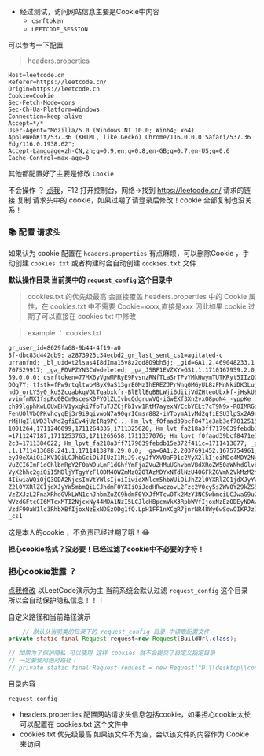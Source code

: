 - 经过测试，访问网站信息主要是Cookie中内容
    - `csrftoken`
    - `LEETCODE_SESSION`

可以参考一下配置

> headers.properties

```properties
Host=leetcode.cn
Referer=https://leetcode.cn/
Origin=https://leetcode.cn
Cookie=Cookie
Sec-Fetch-Mode=cors
Sec-Ch-Ua-Platform=Windows
Connection=keep-alive
Accept=*/*
User-Agent="Mozilla/5.0 (Windows NT 10.0; Win64; x64) AppleWebKit/537.36 (KHTML, like Gecko) Chrome/116.0.0.0 Safari/537.36 Edg/116.0.1938.62";
Accept-Language=zh-CN,zh;q=0.9,en;q=0.8,en-GB;q=0.7,en-US;q=0.6
Cache-Control=max-age=0
```

其他都配置好了主要是修改 `Cookie`

不会操作 ？ [点我](https://leetcode.cn/)，F12 打开控制台，网络->找到 https://leetcode.cn/ 请求的链接 复制 请求头中的
cookie，如果过期了请登录后修改！cookie 全部复制也没关系！

### 📚 配置 请求头

如果认为 cookie 配置在 ``headers.properties`` 有点麻烦，可以删除Cookie ，手动创建 `cookies.txt`
或者构建时会自动创建 `cookies.txt` 文件

**默认操作目录 当前类中的 `request_config` 这个目录中**

> cookies.txt 的优先级最高 会直接覆盖 headers.properties 中的 Cookie 属性，在 cookies.txt 中不需要 Cookie=xxxx,直接是xxx
> 因此如果 cookie 过期了可以直接在 cookies.txt 中修改






> example ： cookies.txt

```txt
gr_user_id=8629fa68-9b44-4f19-a0
5f-dbc83d442db9; a2873925c34ecbd2_gr_last_sent_cs1=agitated-c
urranfnd; _bl_uid=t2lsas4I8dIma15v8z2qd8O9bh5j; _gid=GA1.2.469048233.1
707529917; _ga_PDVPZYN3CW=deleted; _ga_JSBF1EVZXY=GS1.1.1710167959.2.0.17101679
59.0.0.0; csrftoken=77MX6yVgwMPRyE9PvsnzRNfTLaSrTPvYMkHwymTUTKRyt5IIzQ0hmEMQQUT
DOq7Y; tfstk=fPw9rtqltwbMByX9aS13grE0MzIhEREZJPrWnq0MGyUL8zFMnNkiDK3Luj01_NuYku4H
ndD_orLYSy0_koSZcqabkqVGtTqabxkfr-BlEllEqBBLWji6diijVdZHteoUbxkf-jHskUEarHWFJqHf
vvimfmMX1fspRc0BCm9scesK0FYOlZLIvbcQdgruwVQ-iGwEXf3Xn2vxO8poN4_-yppKe
ch99lgphKwLOUxEHV1yxqki7foTuTJZCjFbIvw1RtM7ayexNYCcbYELt7cT9N9x-R0IMRGd
FenUOlVbQPKvhcygEj3r9i9qivwoN7a90grICmsr882-iYToymA1vMd2gfiESU3lpSx2A9nK
rMjHgIlLWD3lvMd2gfiEv4jUzIRq9PC..; Hm_lvt_f0faad39bcf8471e3ab3ef70125152c3=171
1001264,1711246099,1711264335,1711325620; Hm_lvt_fa218a3ff7179639febdb15e372f411c
=1711247187,1711253763,1711265658,1711337076; Hm_lpvt_f0faad39bcf8471e3ab3ef7012515
2c3=1711384622; Hm_lpvt_fa218a3ff7179639febdb15e372f411c=1711413877; _ga_PDVPZYN3CW=GS1
.1.1711413688.241.1.1711413878.29.0.0; _ga=GA1.2.2037691452.1675754961; LEETCODE_SESSION=
eyJ0eXAiOiJKV1QiLCJhbGciOiJIUzI1NiJ9.eyJfYXV0aF91c2VyX2lkIjoiNDc4MDY2NyIsIl9hdXRoX3VzZXJfYmFja2
VuZCI6ImF1dGhlbnRpY2F0aW9uLmF1dGhfYmFja2VuZHMuUGhvbmVBdXRoZW50aWNhdGlvbkJhY2tlbmQiLCJfYXV0aF91c2
VyX2hhc2giOiI5MDljYTgyYzFlODM4OWZmMzQ2OTAzMDYxNTdlNzU4OGFkZGVmN2VkMzM2YzZjNzgzZDhhM2VjZGUyOWQzNjc
4IiwiaWQiOjQ3ODA2NjcsImVtYWlsIjoiIiwidXNlcm5hbWUiOiJhZ2l0YXRlZC1jdXJyYW5mbmQiLCJ1c2VyX3NsdWciOiJh
Z2l0YXRlZC1jdXJyYW5mbmQiLCJhdmF0YXIiOiJodHRwczovL2Fzc2V0cy5sZWV0Y29kZS5jbi9hbGl5dW4tbGMtdXBsb2FkL3
VzZXJzL2FnaXRhdGVkLWN1cnJhbmZuZC9hdmF0YXJfMTcwOTk2MzY3NC5wbmciLCJwaG9uZV92ZXJpZmllZCI6dHJ1ZSwiX3Rpb
WVzdGFtcCI6MTcxMTI2NjcxNy44MDA1NzI5LCJleHBpcmVkX3RpbWVfIjoxNzEzODEyNDAwLCJ2ZXJzaW9uX2tleV8iOjEsImxhdG
VzdF90aW1lc3RhbXBfIjoxNzExNDEzODg1fQ.LpH1FF1nXCgR7jnrNR48Wy6wSqwOIKPJzJt2GQ9M5WM; a2873925c34ecbd2_gr
_cs1
```

这是本人的cookie ，不负责已经过期了哦！😂

**担心cookie格式？没必要！已经过滤了cookie中不必要的字符！**

### 担心cookie泄露 ？

[点我修改](leetcode/BuildUrl.java) 以LeetCode演示为主 当前系统会默认过滤 ``request_config`` 这个目录 所以会自动保护隐私信息！！！

自定义路径和当前路径演示

```java
    // 默认从当前类的目录下的 request_config 目录 中读取配置文件
private static final Request request=new Request(BuildUrl.class);

// 如果为了保护隐私 可以使用 这样 cookies 就不会提交了自定义指定目录
// 一定要使用绝对路径！
// private static final Request request = new Request("D:\\desktop\\config");
```

目录内容

``request_config``
 - headers.properties 配置网站请求头信息包括cookie，如果担心cookie太长可以配置在 cookies.txt 这个文件中
 - cookies.txt 优先级最高 如果该文件不为空，会以该文件的内容作为 Cookie 来访问

